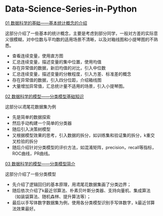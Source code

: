 # Data-Science-Series-in-Python

[01 数据科学的基础——基本统计概念的介绍](http://nbviewer.jupyter.org/github/yishi/Data-Science-Series-in-Python/blob/master/the_introduction_of_data_science_01.ipynb)

这部分介绍了一些基本的统计概念，主要是考虑到部分同学，一般对方差的实际意义很模糊，对中位数与平均数的适用场景不清晰，以及对箱线图和小提琴图的不熟悉。

- 查看连续变量，使用直方图
- 汇总连续变量，描述变量的集中位置，使用均值
- 存在异常值的数据，新旧均值的对比，引入中位数
- 汇总连续变量，描述变量的分散程度，引入方差、标准差的概念
- 存在异常值的数据，引入四分位距，介绍箱线图
- 大量增加异常值，汇总统计量不适用的场景，引入小提琴图。


[02 数据科学的模型——分类模型基础知识](http://nbviewer.jupyter.org/github/yishi/Data-Science-Series-in-Python/blob/master/the_introduction_of_data_science_02.ipynb)

这部分以鸢尾花数据集为例

- 先是简单的数据探索
- 然后手动构建一个简单的分类器
- 随后引入决策树模型
- 又根据模型效果的思考，引入数据的拆分，如训练集和验证集的拆分，k重交叉检验的拆分
- 随后介绍针对分类模型的评价方法，如混淆矩阵，precision，recall等指标，ROC曲线，PR曲线。


[03 数据科学的模型——分类模型简介](http://nbviewer.jupyter.org/github/yishi/Data-Science-Series-in-Python/blob/master/the_introduction_of_data_science_03.ipynb)                                                                                    

这部分介绍了一些分类模型

- 先介绍了逻辑回归的基本原理，用鸢尾花数据集画了分类边界；
- 随后依次介绍了k最近邻算法、朴素贝叶斯分类器、支持向量机、集成算法（如装袋算法、随机森林、提升算法等）；
- 最后以手写体数字数据集为例，使用各分类模型识别手写体数字，k最近邻算法效果最好。
